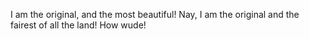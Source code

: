 I am the original, and the most beautiful!
Nay, I am the original and the fairest of all the land!
How wude!
